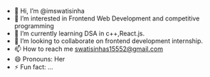 - 👋 Hi, I’m @imswatisinha
- 👀 I’m interested in Frontend Web Development and competitive programming
- 🌱 I’m currently learning DSA in c++,React.js.
- 💞️ I’m looking to collaborate on frontend development internship.
- 📫 How to reach me swatisinhas15552@gmail.com
- 😄 Pronouns: Her
- ⚡ Fun fact: ...

<!---
imswatisinha/imswatisinha is a ✨ special ✨ repository because its `README.md` (this file) appears on your GitHub profile.
You can click the Preview link to take a look at your changes.
--->
